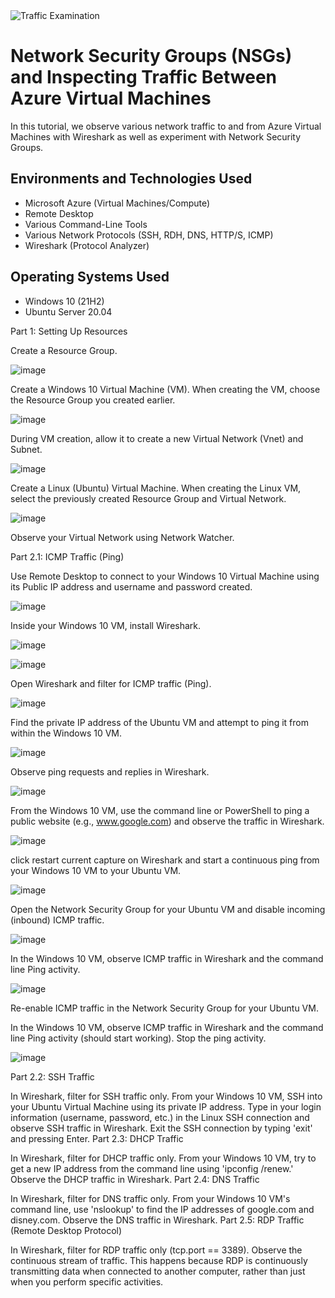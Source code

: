 
<img src="https://i.imgur.com/Ua7udoS.png" alt="Traffic Examination"/>
</p>

<h1>Network Security Groups (NSGs) and Inspecting Traffic Between Azure Virtual Machines</h1>
In this tutorial, we observe various network traffic to and from Azure Virtual Machines with Wireshark as well as experiment with Network Security Groups. <br />


<h2>Environments and Technologies Used</h2>

- Microsoft Azure (Virtual Machines/Compute)
- Remote Desktop
- Various Command-Line Tools
- Various Network Protocols (SSH, RDH, DNS, HTTP/S, ICMP)
- Wireshark (Protocol Analyzer)

<h2>Operating Systems Used </h2>

- Windows 10 (21H2)
- Ubuntu Server 20.04


Part 1: Setting Up Resources

Create a Resource Group.

![image](https://github.com/crisflory/azure-network-protocols/assets/147748310/c8a323e5-5e42-411f-9ba9-15a7bab08bb6)

Create a Windows 10 Virtual Machine (VM).
When creating the VM, choose the Resource Group you created earlier.

![image](https://github.com/crisflory/azure-network-protocols/assets/147748310/56ed1260-a2b3-4ad8-90b6-377787a4d0fe)

During VM creation, allow it to create a new Virtual Network (Vnet) and Subnet.

![image](https://github.com/crisflory/azure-network-protocols/assets/147748310/5f8b8492-25b6-4451-a513-c43a658413dd)


Create a Linux (Ubuntu) Virtual Machine.
When creating the Linux VM, select the previously created Resource Group and Virtual Network.

![image](https://github.com/crisflory/azure-network-protocols/assets/147748310/6da2e4e5-a4e0-4cd9-9513-814ba3393f60)

Observe your Virtual Network using Network Watcher.



Part 2.1: ICMP Traffic (Ping)

Use Remote Desktop to connect to your Windows 10 Virtual Machine using its Public IP address and username and password created.

![image](https://github.com/crisflory/azure-network-protocols/assets/147748310/3110b855-4584-4d18-8143-64c60d9ed1fa)

Inside your Windows 10 VM, install Wireshark.

![image](https://github.com/crisflory/azure-network-protocols/assets/147748310/cd1f49f5-3bdd-41d7-abba-25b3b62fa3c9)

![image](https://github.com/crisflory/azure-network-protocols/assets/147748310/22e913aa-1995-4e30-bee9-03ed67a06376)

Open Wireshark and filter for ICMP traffic (Ping).

![image](https://github.com/crisflory/azure-network-protocols/assets/147748310/fda5dd53-1319-4886-8ea4-a57afa708e04)

Find the private IP address of the Ubuntu VM and attempt to ping it from within the Windows 10 VM.

![image](https://github.com/crisflory/azure-network-protocols/assets/147748310/bb58648b-0f93-4999-97ae-bbb6d514f609)

Observe ping requests and replies in Wireshark.

![image](https://github.com/crisflory/azure-network-protocols/assets/147748310/112c8171-cd99-41c6-ae3e-8563ba2b1c52)

From the Windows 10 VM, use the command line or PowerShell to ping a public website (e.g., www.google.com) and observe the traffic in Wireshark.

![image](https://github.com/crisflory/azure-network-protocols/assets/147748310/db618cb2-6ef5-4354-9295-1865a6049a58)

click restart current capture on Wireshark and start a continuous ping from your Windows 10 VM to your Ubuntu VM.

![image](https://github.com/crisflory/azure-network-protocols/assets/147748310/c82e4067-ef29-4130-8996-9965cd3e7c23)

Open the Network Security Group for your Ubuntu VM and disable incoming (inbound) ICMP traffic.

![image](https://github.com/crisflory/azure-network-protocols/assets/147748310/815b3ee6-43e4-43bd-a394-1f3f39f917db)

In the Windows 10 VM, observe ICMP traffic in Wireshark and the command line Ping activity.


![image](https://github.com/crisflory/azure-network-protocols/assets/147748310/e2f1e5fb-f892-41be-b943-784f57277f8b)

Re-enable ICMP traffic in the Network Security Group for your Ubuntu VM.

In the Windows 10 VM, observe ICMP traffic in Wireshark and the command line Ping activity (should start working).
Stop the ping activity.

![image](https://github.com/crisflory/azure-network-protocols/assets/147748310/156311b4-b960-4100-b9d0-17d43e950294)

Part 2.2: SSH Traffic

In Wireshark, filter for SSH traffic only.
From your Windows 10 VM, SSH into your Ubuntu Virtual Machine using its private IP address.
Type in your login information (username, password, etc.) in the Linux SSH connection and observe SSH traffic in Wireshark.
Exit the SSH connection by typing 'exit' and pressing Enter.
Part 2.3: DHCP Traffic

In Wireshark, filter for DHCP traffic only.
From your Windows 10 VM, try to get a new IP address from the command line using 'ipconfig /renew.'
Observe the DHCP traffic in Wireshark.
Part 2.4: DNS Traffic

In Wireshark, filter for DNS traffic only.
From your Windows 10 VM's command line, use 'nslookup' to find the IP addresses of google.com and disney.com.
Observe the DNS traffic in Wireshark.
Part 2.5: RDP Traffic (Remote Desktop Protocol)

In Wireshark, filter for RDP traffic only (tcp.port == 3389).
Observe the continuous stream of traffic. This happens because RDP is continuously transmitting data when connected to another computer, rather than just when you perform specific activities.
